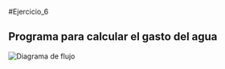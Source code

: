 #Ejercicio_6

## Programa para calcular el gasto del agua


![Diagrama de flujo](diagrama.png "Diagrama de flujo")